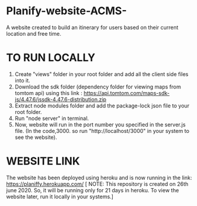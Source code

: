 # Planify-website-ACMS-
A website created to build an itinerary for users based on their current location and free time.

# TO RUN LOCALLY
1. Create "views" folder in your root folder and add all the client side files into it.
2. Download the sdk folder (dependency folder for viewing maps from tomtom api) using this link : https://api.tomtom.com/maps-sdk-js/4.47.6/jssdk-4.47.6-distribution.zip
3. Extract node modules folder and add the package-lock json file to your root folder.
4. Run "node server" in terminal. 
5. Now, website will run in the port number you specified in the server.js file. (In the code,3000. so run "http://localhost/3000" in your system to see the website).

#  WEBSITE LINK
The website has been deployed using heroku and is now running in the link: https://planiffy.herokuapp.com/ 
[ NOTE: This repository is created on 26th june 2020. So, it will be running only for 21 days in heroku. To view the website later, run it locally in your systems.]
